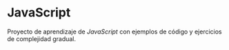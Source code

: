 # JavaScript

Proyecto de aprendizaje de *JavaScript* con ejemplos de código y ejercicios de complejidad gradual.
